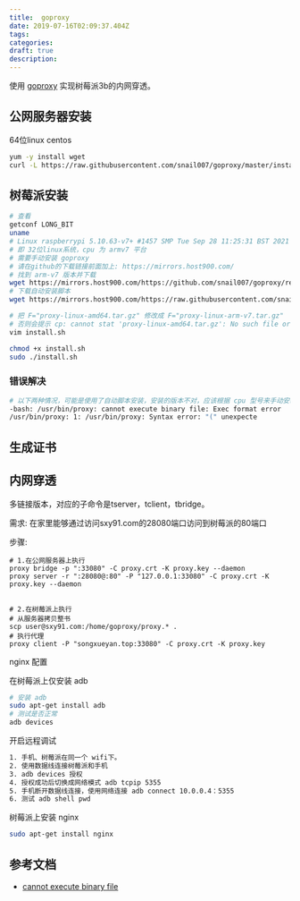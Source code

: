```yaml
---
title:  goproxy
date: 2019-07-16T02:09:37.404Z
tags: 
categories:
draft: true
description: 
---
```


使用 [goproxy](https://github.com/snail007/goproxy/blob/master/README_ZH.md) 实现树莓派3b的内网穿透。

## 公网服务器安装
64位linux centos
```bash
yum -y install wget
curl -L https://raw.githubusercontent.com/snail007/goproxy/master/install_auto.sh | bash 

```

## 树莓派安装

```bash
# 查看
getconf LONG_BIT
uname
# Linux raspberrypi 5.10.63-v7+ #1457 SMP Tue Sep 28 11:25:31 BST 2021 armv7l GNU/Linux
# 即 32位linux系统，cpu 为 armv7 平台
# 需要手动安装 goproxy
# 请在github的下载链接前面加上: https://mirrors.host900.com/
# 找到 arm-v7 版本并下载
wget https://mirrors.host900.com/https://github.com/snail007/goproxy/releases/download/v11.2/proxy-linux-arm-v7.tar.gz
# 下载自动安装脚本
wget https://mirrors.host900.com/https://raw.githubusercontent.com/snail007/goproxy/master/install.sh  

# 把 F="proxy-linux-amd64.tar.gz" 修改成 F="proxy-linux-arm-v7.tar.gz"
# 否则会提示 cp: cannot stat 'proxy-linux-amd64.tar.gz': No such file or directory
vim install.sh 

chmod +x install.sh  
sudo ./install.sh  
```


### 错误解决
```bash
# 以下两种情况，可能是使用了自动脚本安装，安装的版本不对，应该根据 cpu 型号来手动安装。
-bash: /usr/bin/proxy: cannot execute binary file: Exec format error
/usr/bin/proxy: 1: /usr/bin/proxy: Syntax error: "(" unexpecte

```

## 生成证书


## 内网穿透
多链接版本，对应的子命令是tserver，tclient，tbridge。


需求:
在家里能够通过访问sxy91.com的28080端口访问到树莓派的80端口

步骤:
```
# 1.在公网服务器上执行
proxy bridge -p ":33080" -C proxy.crt -K proxy.key --daemon
proxy server -r ":28080@:80" -P "127.0.0.1:33080" -C proxy.crt -K proxy.key --daemon 


# 2.在树莓派上执行
# 从服务器拷贝整书
scp user@sxy91.com:/home/goproxy/proxy.* .
# 执行代理
proxy client -P "songxueyan.top:33080" -C proxy.crt -K proxy.key 

```

nginx 配置

在树莓派上仅安装 adb
```bash
# 安装 adb
sudo apt-get install adb
# 测试是否正常
adb devices
```

开启远程调试
``` bash
1. 手机、树莓派在同一个 wifi下。
2. 使用数据线连接树莓派和手机
3. adb devices 授权
4. 授权成功后切换成网络模式 adb tcpip 5355
5. 手机断开数据线连接，使用网络连接 adb connect 10.0.0.4：5355
6. 测试 adb shell pwd

```

树莓派上安装 nginx
```bash
sudo apt-get install nginx

```


## 参考文档

- [cannot execute binary file](https://my.oschina.net/liting/blog/358502)
